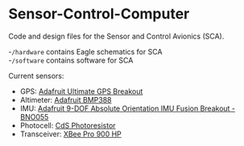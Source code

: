 # Sensor-Control-Computer
Code and design files for the Sensor and Control Avionics (SCA).

-`/hardware` contains Eagle schematics for SCA<br>
-`/software` contains software for SCA<br>

Current sensors:

- GPS: [Adafruit Ultimate GPS Breakout](https://www.adafruit.com/product/746) <br>
- Altimeter: [Adafruit BMP388](https://www.adafruit.com/product/3966) <br>
- IMU: [Adafruit 9-DOF Absolute Orientation IMU Fusion Breakout - BNO055](https://www.adafruit.com/product/2472) <br>
- Photocell: [CdS Photoresistor](https://www.adafruit.com/product/161) <br>
- Transceiver: [XBee Pro 900 HP](https://www.digikey.com/catalog/en/partgroup/xbee-pro-900hp/33082) <br>
